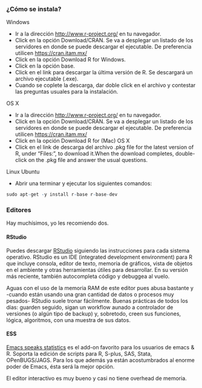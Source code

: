 ### ¿Cómo se instala?
Windows
 - Ir a la dirección http://www.r-project.org/ en tu navegador.
 - Click en la opción Download/CRAN. Se va a desplegar un listado de los servidores en donde se puede descargar el ejecutable. De preferencia utilicen https://cran.itam.mx/
 - Click en la opción Download R for Windows.
 - Click en la opción base.
 - Click en el link para descargar la última versión de R. Se descargará un archivo ejecutable (.exe).
 - Cuando se coplete la descarga, dar doble click en el archivo y contestar las preguntas usuales para la instalación.

OS X
 - Ir a la dirección http://www.r-project.org/ en tu navegador.
 - Click en la opción Download/CRAN. Se va a desplegar un listado de los servidores en donde se puede descargar el ejecutable. De preferencia utilicen https://cran.itam.mx/
 - Click en la opción Download R for (Mac) OS X
 - Click en el link de descarga del archivo .pkg file for the latest version of R, under “Files:”, to download it.When the download completes, double-click on the .pkg file and answer the usual questions.

Linux Ubuntu
 - Abrir una terminar y ejecutar los siguientes comandos:
 ``` r
 sudo apt-get -y install r-base r-base-dev
```

### Editores

Hay muchísimos, yo les recomiendo dos.

#### RStudio

Puedes descargar [RStudio](https://www.rstudio.com/products/rstudio/download/) 
siguiendo las instrucciones para cada sistema operativo. RStudio es un IDE (integrated
development environment) para R que incluye consola, editor de texto, memoria de 
gráficos, vista de objetos en el ambiente y otras herramientas útiles para 
desarrollar. En su versión más reciente, también autocompleta código y debuggea
al vuelo.

Aguas con el uso de la memoria RAM de este editor pues abusa bastante y -cuando 
están usando una gran cantidad de datos o procesos muy pesados- RStudio suele 
tronar fácilmente. Buenas prácticas de todos los días: guarden seguido, sigan 
un workflow aunado a controlador de versiones (o algún tipo de backup) y, sobretodo,
creen sus funciones, lógica, algoritmos, con una muestra de sus datos.

#### ESS

[Emacs speaks statistics](http://ess.r-project.org/) es el add-on favorito para
los usuarios de emacs \& R. Soporta la edición de scripts para R, S-plus, SAS,
Stata, OPenBUGS/JAGS. Para los que además ya están acostumbrados al enorme poder
de Emacs, ésta será la mejor opción.

El editor interactivo es muy bueno y casi no tiene overhead de memoria.

